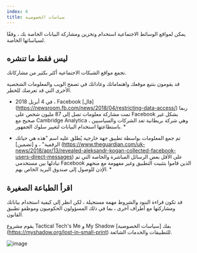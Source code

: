 ```yaml
---
index: 4
title: سياسات الخصوصية
---
```

يمكن لمواقع الوسائط الاجتماعية استخدام وتخزين ومشاركة البيانات الخاصة بك ، وفقًا لسياساتها الخاصة.

## ليس فقط ما تنشره

تجمع مواقع الشبكات الاجتماعية أكثر بكثير من مشاركاتك.

قد يقومون بتتبع موقعك واهتماماتك وعاداتك في تصفح الويب والمعلومات الشخصية الأخرى التي قد تعرضك للخطر.

* في 4 أبريل 2018 ،  Facebook [قال] (https://newsroom.fb.com/news/2018/04/restricting-data-access/) ربما تمت مشاركة معلومات تصل إلى 87 مليون شخص على Facebook بشكل غير صحيح مع Cambridge Analytica ، وهي شركة بريطانية تعد الشركات والسياسيين باستطاعتها استخدام البيانات لتغيير سلوك الجمهور. *

* تم جمع المعلومات بواسطة تطبيق جهة خارجية يُطلق عليه اسم "هذه هي حياتك الرقمية" ، و [تضمين] (https://www.theguardian.com/uk-news/2018/apr/13/revealed-aleksandr-kogan-collected-facebook-users-direct-messages) على الأقل بعض الرسائل المباشرة والخاصة التي تم تبادلها بين مستخدمي Facebook الذين قاموا بتثبيت التطبيق وغير مفهومة مع منحهم الإذن للوصول إلى صندوق البريد الخاص بهم. *

## اقرأ الطباعة الصغيرة 

قد تكون قراءة البنود والشروط مهمة مستحيلة ، لكن انظر إلى كيفية استخدام بياناتك ومشاركتها مع أطراف أخرى ، بما في ذلك المسؤولون الحكوميون وموظفو تطبيق القانون.

يقوم مشروع Tactical Tech's Me و My Shadow بفك [سياسات الخصوصية] (https://myshadow.org/lost-in-small-print) للتطبيقات والخدمات الشائعة.

![image](socialb2.png)